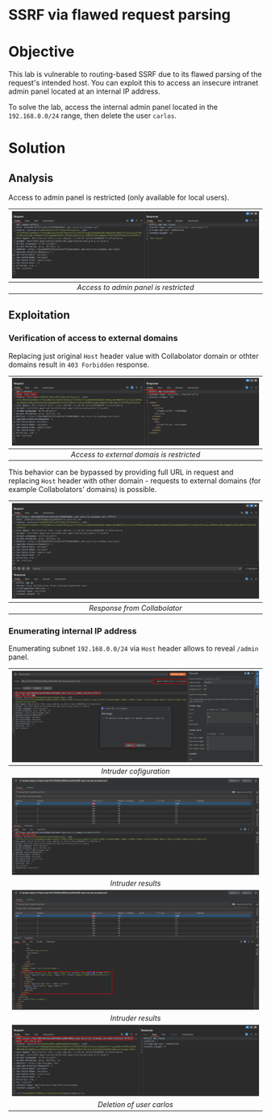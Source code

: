 # SSRF via flawed request parsing
# Objective
This lab is vulnerable to routing-based SSRF due to its flawed parsing of the request's intended host. You can exploit this to access an insecure intranet admin panel located at an internal IP address.

To solve the lab, access the internal admin panel located in the `192.168.0.0/24` range, then delete the user `carlos`. 

# Solution
## Analysis
Access to admin panel is restricted (only available for local users).

|![](Images/image-19.png)|
|:--:| 
| *Access to admin panel is restricted* |

## Exploitation
### Verification of access to external domains
Replacing just original `Host` header value with Collabolator domain or othter domains result in `403 Forbidden` response.

|![](Images/image-20.png)|
|:--:| 
| *Access to external domais is restricted* |

This behavior can be bypassed by providing full URL in request and replacing `Host` header with other domain - requests to external domains (for example Collabolators' domains) is possible.

|![](Images/image-21.png)|
|:--:| 
| *Response from Collabolator* |

### Enumerating internal IP address
Enumerating subnet `192.168.0.0/24` via `Host` header allows to reveal `/admin` panel.

|![](Images/image-22.png)|
|:--:| 
| *Intruder cofiguration* |
|![](Images/image-23.png)|
| *Intruder results* |
|![](Images/image-24.png)|
| *Intruder results* |
|![](Images/image-25.png)|
| *Deletion of user carlos* |

